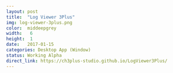 ```yaml
---
layout: post
title:  "Log Viewer 3Plus"
img: log-viewer-3plus.png
color:  middeepgrey
width:   6
height:  1
date:   2017-01-15
categories: Desktop App (Window)
status: Working Alpha
direct_link: https://ch3plus-studio.github.io/LogViewer3Plus/
---
```

